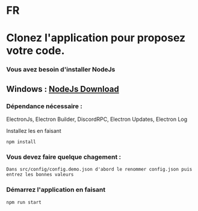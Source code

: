 <h1>FR</h1>

# Clonez l'application pour proposez votre code.

### Vous avez besoin d'installer NodeJs
## Windows : [NodeJs Download](https://nodejs.org/dist/v20.10.0/node-v20.10.0-x64.msi)

### Dépendance nécessaire :
ElectronJs, Electron Builder, DiscordRPC, Electron Updates, Electron Log

Installez les en faisant
```
npm install
```

### Vous devez faire quelque chagement :
```
Dans src/config/config.demo.json d'abord le renommer config.json puis entrez les bonnes valeurs
```

### Démarrez l'application en faisant
````
npm run start
````
